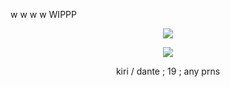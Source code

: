 w w w w WIPPP
<p align="center">
<img src="https://i.ibb.co/WxKkKD0/New-Project-ezgif-com-resize.gif">
</p>

<p align="center"> <img src=https://i.ibb.co/Q9DgKP8/messagif-ezgif-com-crop.gif> </p>

<p align="center"> kiri / dante ; 19 ; any prns </p>

